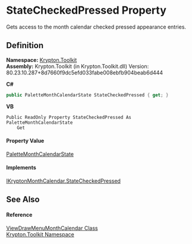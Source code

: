 # StateCheckedPressed Property


Gets access to the month calendar checked pressed appearance entries.



## Definition
**Namespace:** <a href="79d2eac2-21f4-54ff-7552-b20c33c30600.md">Krypton.Toolkit</a>  
**Assembly:** Krypton.Toolkit (in Krypton.Toolkit.dll) Version: 80.23.10.287+8d7660f9dc5efd033fabe008ebfb904beab6d444

**C#**
``` C#
public PaletteMonthCalendarState StateCheckedPressed { get; }
```
**VB**
``` VB
Public ReadOnly Property StateCheckedPressed As PaletteMonthCalendarState
	Get
```



#### Property Value
<a href="d2ee1285-f8f1-ac5c-69ec-9bb8ec94d8af.md">PaletteMonthCalendarState</a>

#### Implements
<a href="87ba3632-8512-190f-b7a5-aa4db9f1b768.md">IKryptonMonthCalendar.StateCheckedPressed</a>  


## See Also


#### Reference
<a href="f1bdff9a-7205-8480-b790-269da41f6524.md">ViewDrawMenuMonthCalendar Class</a>  
<a href="79d2eac2-21f4-54ff-7552-b20c33c30600.md">Krypton.Toolkit Namespace</a>  
